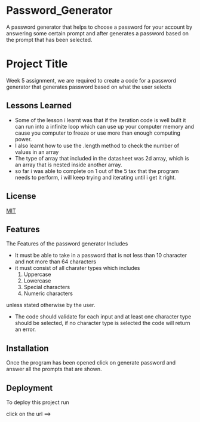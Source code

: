 # Password_Generator
A password generator that helps to choose a password for your account by answering some certain prompt and after generates a password based on the prompt that has been selected.


# Project Title

Week 5 assignment, we are required to create a code for a password generator
that generates password based on what the user selects



## Lessons Learned

- Some of the lesson i learnt was that if the iteration code is well bullt it can run into
a infinite loop which can use up your computer memory and cause you computer to freeze or
use more than enough computing power. 
- I also learnt how to use the .length method to check the number of values in an array
- The type of array that included in the datasheet was 2d array, which is an array that is
nested inside another array.
- so far i was able to complete on 1 out of the 5 tax that the program needs to perform,
i will keep trying and iterating until i get it right.


## License

[MIT](https://choosealicense.com/licenses/mit/)


## Features

The Features of the password generator Includes
- It must be able to take in a password that is not less than 10 character
and not more than 64 characters
- it must consist of all charater types which includes
    1. Uppercase 
    2. Lowercase
    3. Special characters
    4. Numeric characters

unless stated otherwise by the user.

- The code should validate for each input and at least one character type should be selected,
if no character type is selected the code will return an error.
## Installation

Once the program has been opened click on generate password and answer all the prompts
that are shown.
## Deployment

To deploy this project run

click on the url ==> 
